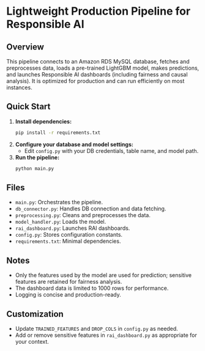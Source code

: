 # Lightweight Production Pipeline for Responsible AI

## Overview
This pipeline connects to an Amazon RDS MySQL database, fetches and preprocesses data, loads a pre-trained LightGBM model, makes predictions, and launches Responsible AI dashboards (including fairness and causal analysis). It is optimized for production and can run efficiently on most instances.

## Quick Start
1. **Install dependencies:**
   ```bash
   pip install -r requirements.txt
   ```
2. **Configure your database and model settings:**
   - Edit `config.py` with your DB credentials, table name, and model path.
3. **Run the pipeline:**
   ```bash
   python main.py
   ```

## Files
- `main.py`: Orchestrates the pipeline.
- `db_connector.py`: Handles DB connection and data fetching.
- `preprocessing.py`: Cleans and preprocesses the data.
- `model_handler.py`: Loads the model.
- `rai_dashboard.py`: Launches RAI dashboards.
- `config.py`: Stores configuration constants.
- `requirements.txt`: Minimal dependencies.

## Notes
- Only the features used by the model are used for prediction; sensitive features are retained for fairness analysis.
- The dashboard data is limited to 1000 rows for performance.
- Logging is concise and production-ready.

## Customization
- Update `TRAINED_FEATURES` and `DROP_COLS` in `config.py` as needed.
- Add or remove sensitive features in `rai_dashboard.py` as appropriate for your context.
